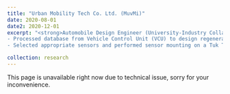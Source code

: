 ```yaml
---
title: "Urban Mobility Tech Co. Ltd. (MuvMi)"
date: 2020-08-01
date2: 2020-12-01
excerpt: "<strong>Automobile Design Engineer (University-Industry Collaborative Project) </strong><br/><br/> - Designed solution to solve ergonomics problems for Tuk Tuk drivers.<br/>
- Processed database from Vehicle Control Unit (VCU) to design regenerative functions for regenerative braking of electric Tuk Tuks.<br/>
- Selected appropriate sensors and performed sensor mounting on a Tuk Tuk for prototype testing.<br/><img src='/images/projects_images/muvmi1.jpg' width='400' height='400'> <img src='/images/projects_images/muvmi2.jpg' width='400' height='400'>"

collection: research
---
```


This page is unavailable right now due to technical issue, sorry for your inconvenience.